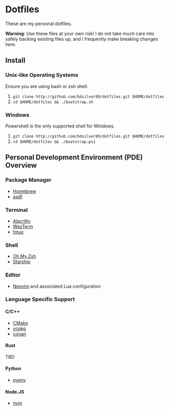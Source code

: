 # Dotfiles

These are my personal dotfiles.

**Warning**: Use these files at your own risk! I do not take much care into safely backing existing files up, and I frequently make breaking changes here.

## Install

### Unix-like Operating Systems

Ensure you are using bash or zsh shell.

1. `git clone http://github.com/bdsilver89/dotfiles.git $HOME/dotfiles`
2. `cd $HOME/dotfiles && ./bootstrap.sh`

### Windows

Powershell is the only supported shell for Windows.

1. `git clone http://github.com/bdsilver89/dotfiles.git $HOME/dotfiles`
2. `cd $HOME/dotfiles && ./bootstrap.ps1`

## Personal Development Environment (PDE) Overview

### Package Manager

- [Homebrew](https://brew.sh/)
- [asdf](https://asdf-vm.com/)

### Terminal

- [Alacritty](https://alacritty.org/)
- [WezTerm](https://wezfurlong.org/wezterm/index.html)
- [tmux](https://github.com/tmux/tmux)

### Shell

- [Oh My Zsh](https://ohmyz.sh/)
- [Starship](https://starship.rs/)

### Editor

- [Neovim](https://neovim.io/) and associated Lua configuration

### Language Specific Support

#### C/C++

- [CMake](https://cmake.org)
- [vcpkg](https://vcpkg.io/en/)
- [conan](https://conan.io)

#### Rust

TBD

#### Python

- [pyenv](https://github.com/pyenv/pyenv)

#### Node.JS

- [nvm](https://github.com/nvm-sh/nvm)
